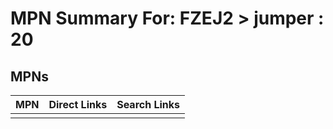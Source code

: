 



# MPN Summary For: FZEJ2 > jumper : 20

## MPNs
  

|MPN|Direct Links|Search Links|
| :--- | :--- | :--- |
||||

